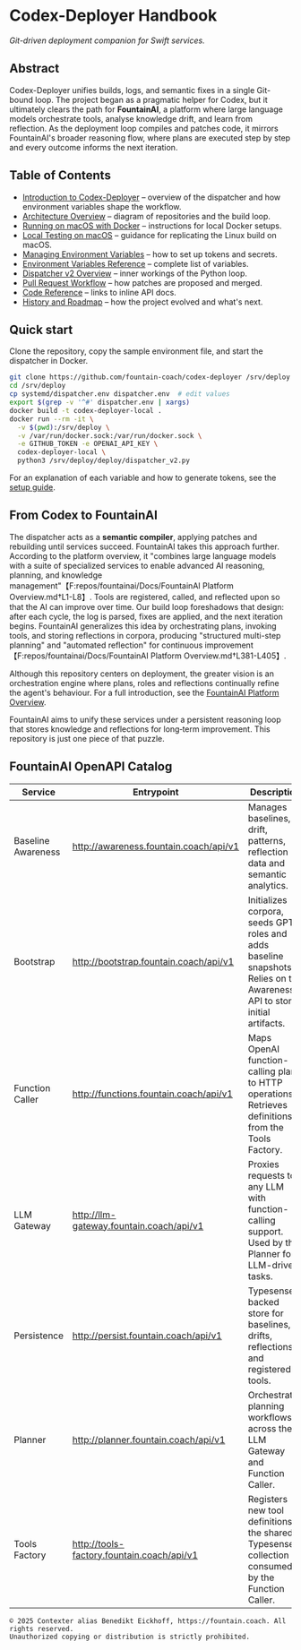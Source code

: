 # Codex-Deployer Handbook

*Git-driven deployment companion for Swift services.*

## Abstract
Codex-Deployer unifies builds, logs, and semantic fixes in a single Git-bound loop. The project began as a pragmatic helper for Codex, but it ultimately clears the path for **FountainAI**, a platform where large language models orchestrate tools, analyse knowledge drift, and learn from reflection. As the deployment loop compiles and patches code, it mirrors FountainAI's broader reasoning flow, where plans are executed step by step and every outcome informs the next iteration.

## Table of Contents
- [Introduction to Codex-Deployer](docs/handbook/introduction.md) – overview of the dispatcher and how environment variables shape the workflow.
- [Architecture Overview](docs/handbook/architecture.md) – diagram of repositories and the build loop.
- [Running on macOS with Docker](docs/mac_docker_tutorial.md) – instructions for local Docker setups.
- [Local Testing on macOS](docs/mac_local_testing.md) – guidance for replicating the Linux build on macOS.
- [Managing Environment Variables](docs/managing_environment_variables.md) – how to set up tokens and secrets.
- [Environment Variables Reference](docs/environment_variables.md) – complete list of variables.
- [Dispatcher v2 Overview](docs/dispatcher_v2.md) – inner workings of the Python loop.
- [Pull Request Workflow](docs/pull_request_workflow.md) – how patches are proposed and merged.
- [Code Reference](docs/handbook/code_reference.md) – links to inline API docs.
- [History and Roadmap](docs/handbook/history.md) – how the project evolved and what's next.

## Quick start
Clone the repository, copy the sample environment file, and start the dispatcher in Docker.
```bash
git clone https://github.com/fountain-coach/codex-deployer /srv/deploy
cd /srv/deploy
cp systemd/dispatcher.env dispatcher.env  # edit values
export $(grep -v '^#' dispatcher.env | xargs)
docker build -t codex-deployer-local .
docker run --rm -it \
  -v $(pwd):/srv/deploy \
  -v /var/run/docker.sock:/var/run/docker.sock \
  -e GITHUB_TOKEN -e OPENAI_API_KEY \
  codex-deployer-local \
  python3 /srv/deploy/deploy/dispatcher_v2.py
```
For an explanation of each variable and how to generate tokens, see the [setup guide](docs/managing_environment_variables.md).

## From Codex to FountainAI
The dispatcher acts as a **semantic compiler**, applying patches and rebuilding until services succeed. FountainAI takes this approach further. According to the platform overview, it "combines large language models with a suite of specialized services to enable advanced AI reasoning, planning, and knowledge management"【F:repos/fountainai/Docs/FountainAI Platform Overview.md†L1-L8】. Tools are registered, called, and reflected upon so that the AI can improve over time. Our build loop foreshadows that design: after each cycle, the log is parsed, fixes are applied, and the next iteration begins. FountainAI generalizes this idea by orchestrating plans, invoking tools, and storing reflections in corpora, producing "structured multi-step planning" and "automated reflection" for continuous improvement【F:repos/fountainai/Docs/FountainAI Platform Overview.md†L381-L405】.

Although this repository centers on deployment, the greater vision is an orchestration engine where plans, roles and reflections continually refine the agent's behaviour. For a full introduction, see the [FountainAI Platform Overview](repos/fountainai/Docs/FountainAI%20Platform%20Overview.md).

FountainAI aims to unify these services under a persistent reasoning loop that stores knowledge and reflections for long‑term improvement. This repository is just one piece of that puzzle.

## FountainAI OpenAPI Catalog
| Service | Entrypoint | Description | Spec |
| --- | --- | --- | --- |
| Baseline Awareness | http://awareness.fountain.coach/api/v1 | Manages baselines, drift, patterns, reflection data and semantic analytics. | [v1/baseline-awareness.yml](repos/fountainai/FountainAi/openAPI/v1/baseline-awareness.yml) |
| Bootstrap | http://bootstrap.fountain.coach/api/v1 | Initializes corpora, seeds GPT roles and adds baseline snapshots. Relies on the Awareness API to store initial artifacts. | [v1/bootstrap.yml](repos/fountainai/FountainAi/openAPI/v1/bootstrap.yml) |
| Function Caller | http://functions.fountain.coach/api/v1 | Maps OpenAI function-calling plans to HTTP operations. Retrieves definitions from the Tools Factory. | [v1/function-caller.yml](repos/fountainai/FountainAi/openAPI/v1/function-caller.yml) |
| LLM Gateway | http://llm-gateway.fountain.coach/api/v1 | Proxies requests to any LLM with function-calling support. Used by the Planner for LLM-driven tasks. | [v2/llm-gateway.yml](repos/fountainai/FountainAi/openAPI/v2/llm-gateway.yml) |
| Persistence | http://persist.fountain.coach/api/v1 | Typesense-backed store for baselines, drifts, reflections and registered tools. | [v1/persist.yml](repos/fountainai/FountainAi/openAPI/v1/persist.yml) |
| Planner | http://planner.fountain.coach/api/v1 | Orchestrates planning workflows across the LLM Gateway and Function Caller. | [v1/planner.yml](repos/fountainai/FountainAi/openAPI/v1/planner.yml) |
| Tools Factory | http://tools-factory.fountain.coach/api/v1 | Registers new tool definitions in the shared Typesense collection consumed by the Function Caller. | [v1/tools-factory.yml](repos/fountainai/FountainAi/openAPI/v1/tools-factory.yml) |

```
© 2025 Contexter alias Benedikt Eickhoff, https://fountain.coach. All rights reserved.
Unauthorized copying or distribution is strictly prohibited.
```
